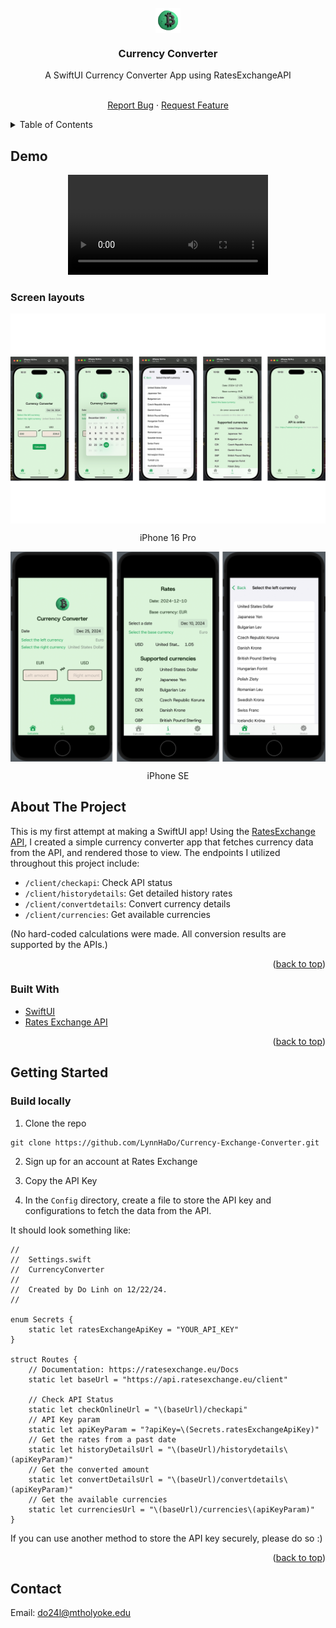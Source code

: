 <div id="top"></div>

<!-- PROJECT LOGO -->
<br />
<div align="center">

<img align="center" src="Public/logo.png" width="40px"/>

<h3 align="center">Currency Converter</h3>

<p align="center">A SwiftUI Currency Converter App using RatesExchangeAPI</p>

  <p align="center">
    <br />
    <a href="https://github.com/LynnHaDo/Currency-Exchange-Converter/issues">Report Bug</a>
    ·
    <a href="https://github.com/LynnHaDo/Currency-Exchange-Converter/issues">Request Feature</a>
  </p>
</div>

<!-- TABLE OF CONTENTS -->
<details>
  <summary>Table of Contents</summary>
  <ol>
    <li>
      <a href="#demo">Demo</a>
    </li>
    <li>
      <a href="#about-the-project">About The Project</a>
      <ul>
        <li><a href="#features">Features</a></li>
        <li><a href="#built-with">Built With</a></li>
      </ul>
    </li>
    <li>
      <a href="#getting-started">Getting Started</a>
      <ul>
        <li><a href="#build-locally">Build Locally</a></li>
      </ul>
    </li>
    <li><a href="#contact">Contact</a></li>
  </ol>
</details>

<!-- UPDATES -->
## Demo

<div align="center">
  <video src="https://github.com/user-attachments/assets/8fe40ca7-05c6-490f-b564-f598c3dbaf57"
         width="320">
</div>

### Screen layouts

<img align="center" src="Public/ip_16.png" margin="10px auto"/>

<p align="center">iPhone 16 Pro</p>

<img align="center" src="Public/ip_se.png" margin="10px auto"/>

<p align="center">iPhone SE</p>

<!-- ABOUT THE PROJECT -->
## About The Project

This is my first attempt at making a SwiftUI app! Using the [RatesExchange API](https://ratesexchange.eu/Docs), I created a simple currency converter app that fetches currency data from the API, and rendered those to view. The endpoints I utilized throughout this project include: 

- `/client/checkapi`: Check API status
- `/client/historydetails`: Get detailed history rates
- `​/client​/convertdetails`: Convert currency details
- `/client/currencies`: Get available currencies

(No hard-coded calculations were made. All conversion results are supported by the APIs.)

<p align="right">(<a href="#top">back to top</a>)</p>

### Built With

- [SwiftUI](https://developer.apple.com/xcode/swiftui/)
- [Rates Exchange API](https://ratesexchange.eu/)

<p align="right">(<a href="#top">back to top</a>)</p>

<!-- GETTING STARTED -->

## Getting Started

### Build locally 

1. Clone the repo

```
git clone https://github.com/LynnHaDo/Currency-Exchange-Converter.git
```

2. Sign up for an account at Rates Exchange

3. Copy the API Key 

4. In the `Config` directory, create a file to store the API key and configurations to fetch the data from the API. 

It should look something like:

```
//
//  Settings.swift
//  CurrencyConverter
//
//  Created by Do Linh on 12/22/24.
//

enum Secrets {
    static let ratesExchangeApiKey = "YOUR_API_KEY"
}

struct Routes {
    // Documentation: https://ratesexchange.eu/Docs
    static let baseUrl = "https://api.ratesexchange.eu/client"
    
    // Check API Status
    static let checkOnlineUrl = "\(baseUrl)/checkapi"
    // API Key param
    static let apiKeyParam = "?apiKey=\(Secrets.ratesExchangeApiKey)"
    // Get the rates from a past date
    static let historyDetailsUrl = "\(baseUrl)/historydetails\(apiKeyParam)"
    // Get the converted amount
    static let convertDetailsUrl = "\(baseUrl)/convertdetails\(apiKeyParam)"
    // Get the available currencies
    static let currenciesUrl = "\(baseUrl)/currencies\(apiKeyParam)"
}

```

If you can use another method to store the API key securely, please do so :) 

<p align="right">(<a href="#top">back to top</a>)</p>

<!-- Contact -->

## Contact

Email: <a href="mailto:do24l@mtholyoke.edu">do24l@mtholyoke.edu</a>




